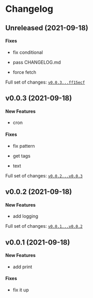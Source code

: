 Changelog
=========

Unreleased (2021-09-18)
-----------------------

#### Fixes

-   fix conditional

-   pass CHANGELOG.md

-   force fetch

Full set of changes:
[`v0.0.3...ff15ecf`](https://github.com/nialov/python-changelog/compare/v0.0.3...ff15ecf)

v0.0.3 (2021-09-18)
-------------------

#### New Features

-   cron

#### Fixes

-   fix pattern

-   get tags

-   text

Full set of changes:
[`v0.0.2...v0.0.3`](https://github.com/nialov/python-changelog/compare/v0.0.2...v0.0.3)

v0.0.2 (2021-09-18)
-------------------

#### New Features

-   add logging

Full set of changes:
[`v0.0.1...v0.0.2`](https://github.com/nialov/python-changelog/compare/v0.0.1...v0.0.2)

v0.0.1 (2021-09-18)
-------------------

#### New Features

-   add print

#### Fixes

-   fix it up
